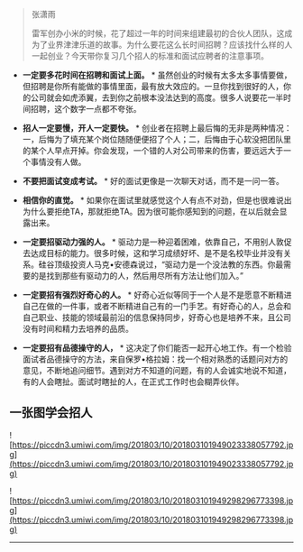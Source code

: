 > 张潇雨
> 
> 雷军创办小米的时候，花了超过一年的时间来组建最初的合伙人团队，这成为了业界津津乐道的故事。为什么要花这么长时间招聘？应该找什么样的人一起创业？今天带你复习几个招人的标准和面试应聘者的注意事项。

* **一定要多花时间在招聘和面试上面。** * 虽然创业的时候有太多太多事情要做，但招聘是你所有能做的事情里面，最有放大效应的。一旦你找到很好的人，你的公司就会如虎添翼，去到你之前根本没法达到的高度。很多人说要花一半时间招聘，这个数字一点都不夸张。

* **招人一定要慢，开人一定要快。** * 创业者在招聘上最后悔的无非是两种情况：一，后悔为了填充某个岗位随随便便招了个人；二，后悔由于心软没把团队里的某个人早点开掉。你会发现，一个错的人对公司带来的伤害，要远远大于一个事情没有人做。

* **不要把面试变成考试。** * 好的面试更像是一次聊天对话，而不是一问一答。

* **相信你的直觉。** * 如果你在面试里就感觉这个人有点不对劲，但是也很难说出为什么要拒绝TA，那就拒绝TA。因为很可能你感知到的问题，在以后就会显露出来。

* **一定要招驱动力强的人。** * 驱动力是一种迎着困难，依靠自己，不用别人敦促去达成目标的能力。很多时候，这和学习成绩好坏、是不是名校毕业并没有关系。硅谷顶级投资人马克•安德森说过，“驱动力是一个没法教的东西。你最需要的是找到那些有驱动力的人，然后用尽所有方法让他们加入。”

* **一定要招有强烈好奇心的人。** * 好奇心近似等同于一个人是不是愿意不断精进自己在做的一件事，或者不断精进自己有的一门手艺。有好奇心的人，总会和自己职业、技能的领域最前沿的信息保持同步，好奇心也是培养不来，且公司没有时间和精力去培养的品质。

* **一定要招有品德操守的人，** * 这决定了你们能否一起开心地工作。有一个检验面试者品德操守的方法，来自保罗•格拉姆：找一个相对熟悉的话题问对方的意见，不断地追问细节。遇到对方不知道的问题，有的人会诚实地说不知道，有的人会瞎扯。面试时瞎扯的人，在正式工作时也会糊弄伙伴。

## 一张图学会招人

![https://piccdn3.umiwi.com/img/201803/10/201803101949023338057792.jpg](https://piccdn3.umiwi.com/img/201803/10/201803101949023338057792.jpg)

![https://piccdn3.umiwi.com/img/201803/10/201803101949298296773398.jpg](https://piccdn3.umiwi.com/img/201803/10/201803101949298296773398.jpg)

---
